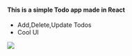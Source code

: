 #### This is a simple Todo app made in React
* Add,Delete,Update Todos
* Cool UI

<a href="#"><img src="https://i.imgur.com/nx3KmGc.png"></a>
